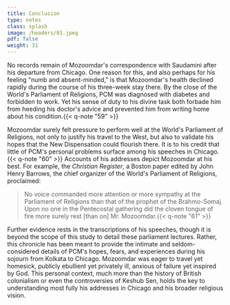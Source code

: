 ```yaml
---
title: Conclusion
type: notes
class: splash
image: /headers/01.jpeg
pdf: false
weight: 31
---
```


No records remain of Mozoomdar's correspondence with Saudamini after his departure from Chicago. One reason for this, and also perhaps for his feeling "numb and absent-minded," is that Mozoomdar's health declined rapidly during the course of his three-week stay there. By the close of the World's Parliament of Religions, PCM was diagnosed with diabetes and forbidden to work. Yet his sense of duty to his divine task both forbade him from heeding his doctor's advice and prevented him from writing home about his condition.{{< q-note "59" >}}

Mozoomdar surely felt pressure to perform well at the World's Parliament of Religions, not only to justify his travel to the West, but also to validate his hopes that the New Dispensation could flourish there. It is to his credit that little of PCM's personal problems surface among his speeches in Chicago.{{< q-note "60" >}} Accounts of his addresses depict Mozoomdar at his best. For example, the _Christian Register_, a Boston paper edited by John Henry Barrows, the chief organizer of the World's Parliament of Religions, proclaimed:

> No voice commanded more attention or more sympathy at the Parliament of Religions than that of the prophet of the Brahmo-Somaj. Upon no one in the Pentecostal gathering did the cloven tongue of fire more surely rest \[than on\] Mr. Mozoomdar.{{< q-note "61" >}}

Further evidence rests in the transcriptions of his speeches, though it is beyond the scope of this study to detail these parliament lectures. Rather, this chronicle has been meant to provide the intimate and seldom-considered details of PCM's hopes, fears, and experiences during his sojourn from Kolkata to Chicago. Mozoomdar was eager to travel yet homesick, publicly ebullient yet privately ill, anxious of failure yet inspired by God. This personal context, much more than the history of British colonialism or even the controversies of Keshub Sen, holds the key to understanding most fully his addresses in Chicago and his broader religious vision.
